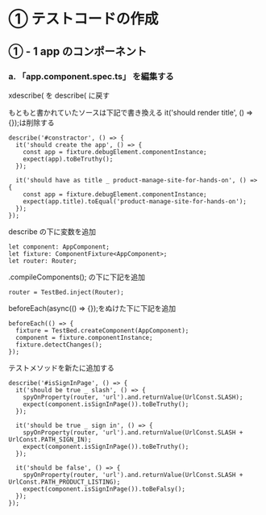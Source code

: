 # ① テストコードの作成

## ① - 1 app のコンポーネント

### a. 「app.component.spec.ts」 を編集する

xdescribe( を describe( に戻す

もともと書かれていたソースは下記で書き換える
it('should render title', () => {});は削除する

```
describe('#constractor', () => {
  it('should create the app', () => {
    const app = fixture.debugElement.componentInstance;
    expect(app).toBeTruthy();
  });

  it('should have as title _ product-manage-site-for-hands-on', () => {
    const app = fixture.debugElement.componentInstance;
    expect(app.title).toEqual('product-manage-site-for-hands-on');
  });
});
```

describe の下に変数を追加

```
let component: AppComponent;
let fixture: ComponentFixture<AppComponent>;
let router: Router;
```

.compileComponents(); の下に下記を追加

```
router = TestBed.inject(Router);
```

beforeEach(async(() => {});をぬけた下に下記を追加

```
beforeEach(() => {
  fixture = TestBed.createComponent(AppComponent);
  component = fixture.componentInstance;
  fixture.detectChanges();
});
```

テストメソッドを新たに追加する

```
describe('#isSignInPage', () => {
  it('should be true _ slash', () => {
    spyOnProperty(router, 'url').and.returnValue(UrlConst.SLASH);
    expect(component.isSignInPage()).toBeTruthy();
  });

  it('should be true _ sign in', () => {
    spyOnProperty(router, 'url').and.returnValue(UrlConst.SLASH + UrlConst.PATH_SIGN_IN);
    expect(component.isSignInPage()).toBeTruthy();
  });

  it('should be false', () => {
    spyOnProperty(router, 'url').and.returnValue(UrlConst.SLASH + UrlConst.PATH_PRODUCT_LISTING);
    expect(component.isSignInPage()).toBeFalsy();
  });
});
```
